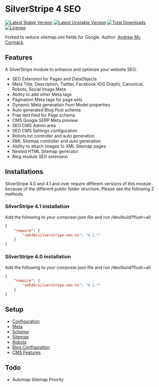 # SilverStripe 4 SEO

[![Latest Stable Version](https://poser.pugx.org/cyber-duck/silverstripe-seo/v/stable)](https://packagist.org/packages/cyber-duck/silverstripe-seo)
[![Latest Unstable Version](https://poser.pugx.org/cyber-duck/silverstripe-seo/v/unstable)](https://packagist.org/packages/cyber-duck/silverstripe-seo)
[![Total Downloads](https://poser.pugx.org/cyber-duck/silverstripe-seo/downloads)](https://packagist.org/packages/cyber-duck/silverstripe-seo)
[![License](https://poser.pugx.org/cyber-duck/silverstripe-seo/license)](https://packagist.org/packages/cyber-duck/silverstripe-seo)

Forked to reduce sitemap.xml fields for Google.
Author: [Andrew Mc Cormack](https://github.com/Andrew-Mc-Cormack)

## Features

A SilverStripe module to enhance and optimize your website SEO. 
  - SEO Extension for Pages and DataObjects
  - Meta Title, Description, Twitter, Facebook (OG Graph), Canonical, Robots, Social Image Meta
  - Ability to add other Meta tags
  - Pagination Meta tags for page sets
  - Dynamic Meta generation from Model properties
  - Auto generated Blog Post schema
  - Free text field for Page schema
  - CMS Google SERP Meta preview
  - SEO CMS Admin area
  - SEO CMS Settings configuration
  - Robots.txt controller and auto generation
  - XML Sitemap controller and auto generation
  - Ability to attach images to XML Sitemap pages
  - Nested HTML Sitemap generator
  - Blog module SEO extension

## Installations

SilverStripe 4.0 and 4.1 and over require different versions of this module because of the different public folder structure. Please see the following 2 methods.

### SilverStripe 4.1 installation

Add the following to your composer.json file and run /dev/build?flush=all

```json
{  
    "require": {  
        "smh30/silverstripe-seo-nv": "4.2.*"
    }
}
```

### SilverStripe 4.0 installation

Add the following to your composer.json file and run /dev/build?flush=all

```json
{  
    "require": {  
        "smh30/silverstripe-seo-nv": "4.1.*"
    }
}
```

## Setup

  - [Configuration](/docs/configuration)
  - [Meta](/docs/meta)
  - [Schema](/docs/schema)
  - [Sitemap](/docs/sitemap)
  - [Robots](/docs/robots)
  - [Blog Configuration](/docs/blog-configuration)
  - [CMS Features](/docs/cms-features)

## Todo

  - Automap Sitemap Priority
